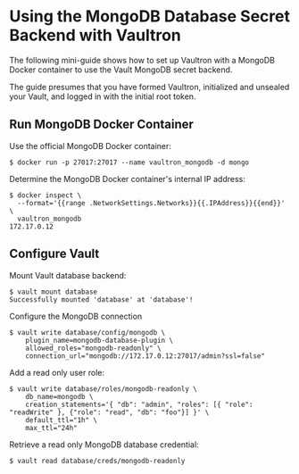 # Using the MongoDB Database Secret Backend with Vaultron

The following mini-guide shows how to set up Vaultron with a MongoDB Docker container to use the Vault MongoDB secret backend.

The guide presumes that you have formed Vaultron, initialized and unsealed your Vault, and logged in with the initial root token.

## Run MongoDB Docker Container

Use the official MongoDB Docker container:

```
$ docker run -p 27017:27017 --name vaultron_mongodb -d mongo
```

Determine the MongoDB Docker container's internal IP address:

```
$ docker inspect \
  --format='{{range .NetworkSettings.Networks}}{{.IPAddress}}{{end}}' \
  vaultron_mongodb
172.17.0.12
```

## Configure Vault

Mount Vault database backend:

```
$ vault mount database
Successfully mounted 'database' at 'database'!
```

Configure the MongoDB connection

```
$ vault write database/config/mongodb \
    plugin_name=mongodb-database-plugin \
    allowed_roles="mongodb-readonly" \
    connection_url="mongodb://172.17.0.12:27017/admin?ssl=false"
```

Add a read only user role:

```
$ vault write database/roles/mongodb-readonly \
    db_name=mongodb \
    creation_statements='{ "db": "admin", "roles": [{ "role": "readWrite" }, {"role": "read", "db": "foo"}] }' \
    default_ttl="1h" \
    max_ttl="24h"
```

Retrieve a read only MongoDB database credential:

```
$ vault read database/creds/mongodb-readonly
```
